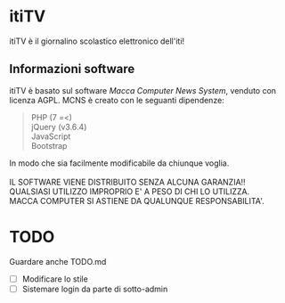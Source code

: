 # itiTV

itiTV è il giornalino scolastico elettronico dell'iti!

## Informazioni software
itiTV è basato sul software *Macca Computer News System*, venduto con licenza AGPL.
MCNS è creato con le seguanti dipendenze:
> PHP (7 =<) <br>
> jQuery (v3.6.4) <br>
> JavaScript<br>
> Bootstrap <br>

In modo che sia facilmente modificabile da chiunque voglia. <br><br>
IL SOFTWARE VIENE DISTRIBUITO SENZA ALCUNA GARANZIA!!<br>
QUALSIASI UTILIZZO IMPROPRIO E' A PESO DI CHI LO UTILIZZA.<br>
MACCA COMPUTER SI ASTIENE DA QUALUNQUE RESPONSABILITA'.<br>

# TODO
Guardare anche TODO.md
- [ ] Modificare lo stile
- [ ] Sistemare login da parte di sotto-admin
